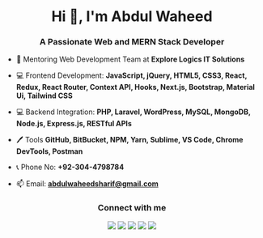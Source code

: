 <h1 align="center">Hi 👋, I'm Abdul Waheed</h1>
<h3 align="center">A Passionate Web and MERN Stack Developer</h3>

- 🤝 Mentoring Web Development Team at **Explore Logics IT Solutions**

- 💻 Frontend Development: **JavaScript, jQuery, HTML5, CSS3, React, Redux, React Router, Context API, Hooks, Next.js, Bootstrap, Material Ui, Tailwind CSS**

- 💻 Backend Integration: **PHP, Laravel, WordPress, MySQL, MongoDB, Node.js, Express.js, RESTful APIs**

- 🖊️ Tools **GitHub, BitBucket, NPM, Yarn, Sublime, VS Code, Chrome DevTools, Postman**

- 📞 Phone No: **+92-304-4798784**
- 📫 Email: **abdulwaheedsharif@gmail.com**

<div align="center">
    <h3 align="center">Connect with me</h3>
    <a href = "https://www.facebook.com/abdulwaheed916/"><img src="https://cdn-icons-png.flaticon.com/128/1384/1384005.png"/></a>
    <a href = "https://www.linkedin.com/in/abdulwaheed916/"><img src="https://cdn-icons-png.flaticon.com/128/1384/1384014.png"/></a>
    <a href = "https://twitter.com/abdul_916"><img src="https://cdn-icons-png.flaticon.com/128/5969/5969020.png"/></a>
    <a href = "https://join.skype.com/invite/rjtwxuEwyEgZ"><img src="https://cdn-icons-png.flaticon.com/128/3669/3669756.png"/></a>
    <a href = "https://github.com/Abdul916?tab=repositories"><img src="https://cdn-icons-png.flaticon.com/128/1051/1051326.png"/></a>
</div>
